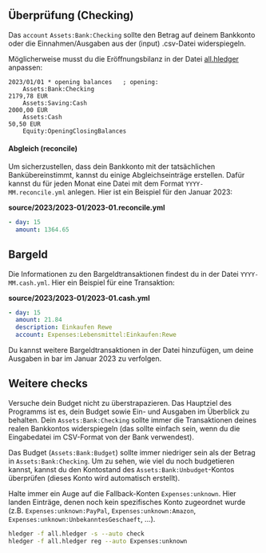 ## Überprüfung (Checking)

Das `account` `Assets:Bank:Checking` sollte den Betrag auf deinem Bankkonto oder die Einnahmen/Ausgaben aus der (input) .csv-Datei widerspiegeln.

Möglicherweise musst du die Eröffnungsbilanz in der Datei [all.hledger](all.hledger) anpassen:

```hledger
2023/01/01 * opening balances   ; opening:
    Assets:Bank:Checking                                                  2179,78 EUR
    Assets:Saving:Cash                                                    2000,00 EUR  
    Assets:Cash                                                             50,50 EUR  
    Equity:OpeningClosingBalances
```

#### Abgleich (reconcile)

Um sicherzustellen, dass dein Bankkonto mit der tatsächlichen Bankübereinstimmt, kannst du einige Abgleichseinträge erstellen. Dafür kannst du für jeden Monat eine Datei mit dem Format `YYYY-MM.reconcile.yml` anlegen. Hier ist ein Beispiel für den Januar 2023:

**source/2023/2023-01/2023-01.reconcile.yml**
```yml
- day: 15
  amount: 1364.65
```

## Bargeld

Die Informationen zu den Bargeldtransaktionen findest du in der Datei `YYYY-MM.cash.yml`. Hier ein Beispiel für eine Transaktion:

**source/2023/2023-01/2023-01.cash.yml**
```yml
- day: 15
  amount: 21.84
  description: Einkaufen Rewe
  account: Expenses:Lebensmittel:Einkaufen:Rewe
```

Du kannst weitere Bargeldtransaktionen in der Datei hinzufügen, um deine Ausgaben in bar im Januar 2023 zu verfolgen.


## Weitere checks

Versuche dein Budget nicht zu überstrapazieren. Das Hauptziel des Programms ist es, dein Budget sowie Ein- und Ausgaben im Überblick zu behalten. Dein `Assets:Bank:Checking` sollte immer die Transaktionen deines realen Bankkontos widerspiegeln (das sollte einfach sein, wenn du die Eingabedatei im CSV-Format von der Bank verwendest).

Das Budget (`Assets:Bank:Budget`) sollte immer niedriger sein als der Betrag in `Assets:Bank:Checking`. Um zu sehen, wie viel du noch budgetieren kannst, kannst du den Kontostand des `Assets:Bank:Unbudget`-Kontos überprüfen (dieses Konto wird automatisch erstellt).

Halte immer ein Auge auf die Fallback-Konten `Expenses:unknown`. Hier landen Einträge, denen noch kein spezifisches Konto zugeordnet wurde (z.B. `Expenses:unknown:PayPal`, `Expenses:unknown:Amazon`, `Expenses:unknown:UnbekanntesGeschaeft`, ...).

```bash
hledger -f all.hledger -s --auto check
hledger -f all.hledger reg --auto Expenses:unknown
```

